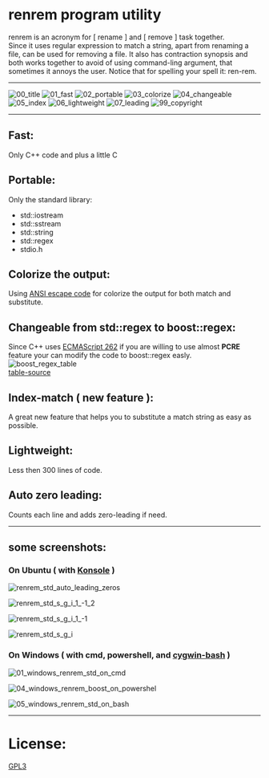 # renrem program utility  
renrem is an acronym for [ rename ] and [ remove ] task together.  
Since it uses regular expression to match a string, apart from renaming a file, can be used for removing a file. It also has contraction synopsis and both works together to avoid of using command-ling argument, that sometimes it annoys the user. Notice that for spelling your spell it: ren-rem.  

---


![00_title](https://github.com/k-five/renrem/blob/master/button/00_title.png)
![01_fast](https://github.com/k-five/renrem/blob/master/button/01_fast.png)
![02_portable](https://github.com/k-five/renrem/blob/master/button/02_portable.png)
![03_colorize](https://github.com/k-five/renrem/blob/master/button/03_colorize.png)
![04_changeable](https://github.com/k-five/renrem/blob/master/button/04_changeable.png)
![05_index](https://github.com/k-five/renrem/blob/master/button/05_index.png)
![06_lightweight](https://github.com/k-five/renrem/blob/master/button/06_lightweight.png)
![07_leading](https://github.com/k-five/renrem/blob/master/button/07_leading.png)
![99_copyright](https://github.com/k-five/renrem/blob/master/button/99_copyright.png)


---

## Fast:
Only C++ code and plus a little C  

## Portable:
Only the standard library:  
* std::iostream  
* std::sstream
* std::string    
* std::regex  
* stdio.h  

## Colorize the output:
Using [ANSI escape code](https://en.wikipedia.org/wiki/ANSI_escape_code) for colorize the output for both match and substitute.  

## Changeable from std::regex to boost::regex:
Since C++ uses [ECMAScript 262](https://www.ecma-international.org/publications/standards/Ecma-262.htm) if you are willing to use almost **PCRE** feature your can modify the code to boost::regex easly.  
![boost_regex_table](https://github.com/k-five/renrem/blob/master/screenshot/boost_regex_table.png)  
[table-source](http://www.regular-expressions.info/)

## Index-match ( new feature ):
A great new feature that helps you to substitute a match string as easy as possible.  

## Lightweight:
Less then 300 lines of code.  

## Auto zero leading:
Counts each line and adds zero-leading if need.  

---

## some screenshots:

### On Ubuntu ( with [Konsole](https://konsole.kde.org/) )

![renrem_std_auto_leading_zeros](https://github.com/k-five/renrem/blob/master/screenshot/renrem_std_auto_leading_zeros.png)  

![renrem_std_s_g_i_1_-1_2](https://github.com/k-five/renrem/blob/master/screenshot/renrem_std_s_g_i_1_-1_2.png)  

![renrem_std_s_g_i_1_-1](https://github.com/k-five/renrem/blob/master/screenshot/renrem_std_s_g_i_1_-1.png)  

![renrem_std_s_g_i](https://github.com/k-five/renrem/blob/master/screenshot/renrem_std_s_g_i.png)  

### On Windows ( with cmd, powershell, and [cygwin-bash](https://www.cygwin.com) )

![01_windows_renrem_std_on_cmd](https://github.com/k-five/renrem/blob/master/screenshot/01_windows_renrem_std_on_cmd.png)  

![04_windows_renrem_boost_on_powershel](https://github.com/k-five/renrem/blob/master/screenshot/04_windows_renrem_boost_on_powershel.png)  

![05_windows_renrem_std_on_bash](https://github.com/k-five/renrem/blob/master/screenshot/05_windows_renrem_std_on_bash.png)  


---


# License:  
[GPL3](https://www.gnu.org/licenses/gpl-3.0.en.html)  
